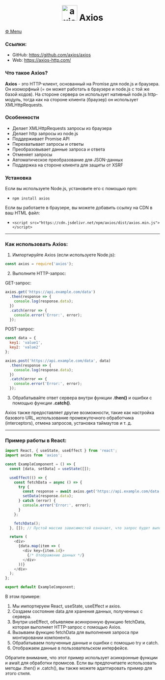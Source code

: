 <div align="center"><h1><img src="https://avatars.githubusercontent.com/u/32372333?s=280&v=4" alt="axios" width="50" height="50"> Axios</h1></div>

[⚙️ Menu](README.md)

### Ссылки:
- GitHub: https://github.com/axios/axios
- Web: https://axios-http.com/

### Что такое Axios?
**Axios** - это HTTP-клиент, основанный на Promise для node.js и браузера. Он изоморфный (= он может работать в браузере и node.js с той же базой кодов). На стороне сервера он использует нативный node.js http-модуль, тогда как на стороне клиента (браузер) он использует XMLHttpRequests.

### Особенности

- Делает XMLHttpRequests запросы из браузера
- Делает http запросы из node.js
- Поддерживает Promise API
- Перехватывает запросы и ответы
- Преобразовывает данные запроса и ответа
- Отменяет запросы
- Автоматическое преобразование для JSON-данных
- Поддержка на стороне клиента для защиты от XSRF

### Установка

Если вы используете Node.js, установите его с помощью npm:
- `npm install axios`

Если вы работаете в браузере, вы можете добавить ссылку на CDN в ваш HTML файл:
- `<script src="https://cdn.jsdelivr.net/npm/axios/dist/axios.min.js"></script>`

---

### Как использовать Axios:

1. Импортируйте Axios (если используете Node.js):
```js
const axios = require('axios');
```
2. Выполните HTTP-запрос:

GET-запрос:
```js
axios.get('https://api.example.com/data')
  .then(response => {
    console.log(response.data);
  })
  .catch(error => {
    console.error('Error:', error);
  });
```
POST-запрос:
```js
const data = {
  key1: 'value1',
  key2: 'value2'
};

axios.post('https://api.example.com/data', data)
  .then(response => {
    console.log(response.data);
  })
  .catch(error => {
    console.error('Error:', error);
  });
```
3. Обрабатывайте ответ сервера внутри функции **.then()** и ошибки с помощью функции **.catch()**.

Axios также предоставляет другие возможности, такие как настройка базового URL, использование промежуточного обработчика (interceptors), отмена запросов, установка таймаутов и т. д.

---

### Пример работы в React:

```js
import React, { useState, useEffect } from 'react';
import axios from 'axios';

const ExampleComponent = () => {
  const [data, setData] = useState([]);

  useEffect(() => {
    const fetchData = async () => {
      try {
        const response = await axios.get('https://api.example.com/data');
        setData(response.data);
      } catch (error) {
        console.error('Error:', error);
      }
    };

    fetchData();
  }, []); // Пустой массив зависимостей означает, что запрос будет выполнен только при монтировании компонента

  return (
    <div>
      {data.map(item => (
        <div key={item.id}>
          {/* Отображение данных */}
        </div>
      ))}
    </div>
  );
};

export default ExampleComponent;
```

В этом примере:

1. Мы импортируем React, useState, useEffect и axios.
2. Создаем состояние data для хранения данных, полученных с сервера.
3. Внутри useEffect, объявляем асинхронную функцию fetchData, которая выполняет HTTP-запрос с помощью Axios.
4. Вызываем функцию fetchData для выполнения запроса при монтировании компонента.
5. Обрабатываем полученные данные и ошибки с помощью try и catch.
6. Отображаем данные в пользовательском интерфейсе.

Обратите внимание, что этот пример использует асинхронные функции и await для обработки промисов. Если вы предпочитаете использовать методы .then() и .catch(), вы также можете адаптировать пример для этого стиля.

